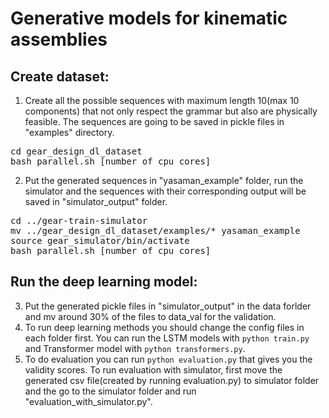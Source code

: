 # Generative models for kinematic assemblies

## Create dataset:
1. Create all the possible sequences with maximum length 10(max 10 components) that not only respect the grammar but also are physically feasible. The sequences are going to be saved in pickle files in "examples" directory.
<pre>
cd gear_design_dl_dataset
bash parallel.sh [number of cpu cores]
</pre>

2. Put the generated sequences in "yasaman_example" folder, run the simulator and the sequences with their corresponding output will be saved in "simulator_output" folder.
<pre>
cd ../gear-train-simulator
mv ../gear_design_dl_dataset/examples/* yasaman_example
source gear_simulator/bin/activate
bash parallel.sh [number of cpu cores]
</pre> 

## Run the deep learning model:
3. Put the generated pickle files in "simulator_output" in the data forlder and mv around 30% of the files to data_val for the validation.
4. To run deep learning methods you should change the config files in each folder first. You can run the LSTM models with `python train.py` and Transformer model with `python transformers.py`. 
5. To do evaluation you can run `python evaluation.py` that gives you the validity scores. To run evaluation with simulator, first move the generated csv file(created by running evaluation.py) to simulator folder and the go to the simulator folder and run "evaluation_with_simulator.py".
